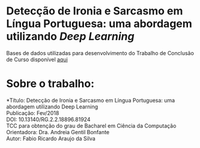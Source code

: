 # Detecção de Ironia e Sarcasmo em Língua Portuguesa: uma abordagem utilizando *Deep Learning*

Bases de dados utilizadas para desenvolvimento do Trabalho de Conclusão de Curso disponível [aqui](https://www.researchgate.net/publication/323369673_Deteccao_de_Ironia_e_Sarcasmo_em_Lingua_Portuguesa_uma_abordagem_utilizando_Deep_Learning)


# Sobre o trabalho:
*Título: Detecção de Ironia e Sarcasmo em Língua Portuguesa: uma abordagem utilizando Deep Learning <br />
Publicação: Fev/2018 <br />
DOI: 10.13140/RG.2.2.18896.81924 <br />
TCC para obtenção do grau de Bacharel em Ciência da Computação <br />
Orientadora: Dra. Andreia Gentil Bonfante <br />
Autor: Fabio Ricardo Araujo da Silva <br />
